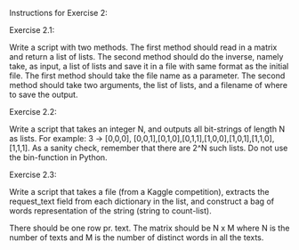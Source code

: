 Instructions for Exercise 2:

Exercise 2.1:

Write a script with two methods. The first method should read in a matrix and return a list of lists. The second method should do the inverse, namely take, as input, a list of lists and save it in a file with same format as the initial file. The first method should take the file name as a parameter. The second method should take two arguments, the list of lists, and a filename of where to save the output.

Exercise 2.2:

Write a script that takes an integer N, and outputs all bit-strings of length N as lists. For example: 3 -> [0,0,0], [0,0,1],[0,1,0],[0,1,1],[1,0,0],[1,0,1],[1,1,0],[1,1,1]. As a sanity check, remember that there are 2^N such lists. Do not use the bin-function in Python.

Exercise 2.3:

Write a script that takes a file (from a Kaggle competition), extracts the request_text field from each dictionary in the list, and construct a bag of words representation of the string (string to count-list).

There should be one row pr. text. The matrix should be N x M where N is the number of texts and M is the number of distinct words in all the texts. 
